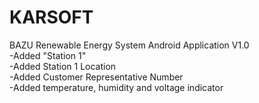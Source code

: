 # KARSOFT
BAZU Renewable Energy System Android Application  V1.0  
-Added "Station 1"   
-Added Station 1 Location  
-Added Customer Representative Number  
-Added temperature, humidity and voltage indicator  

